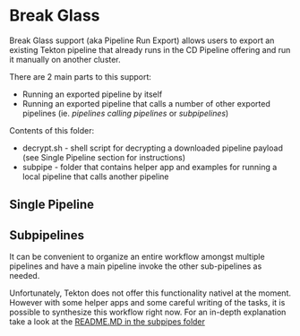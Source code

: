 # Break Glass 

Break Glass support (aka Pipeline Run Export) allows users to export an existing Tekton pipeline that already runs in the CD Pipeline offering and run it manually on another cluster. 

There are 2 main parts to this support:
* Running an exported pipeline by itself
* Running an exported pipeline that calls a number of other exported pipelines (ie. *pipelines calling pipelines* or *subpipelines*)

Contents of this folder:
* decrypt.sh -  shell script for decrypting a downloaded pipeline payload (see Single Pipeline section for instructions)
* subpipe - folder that contains helper app and examples for running a local pipeline that calls another pipeline

## Single Pipeline

## Subpipelines

It can be convenient to organize an entire workflow amongst multiple pipelines and have a main pipeline invoke the other sub-pipelines as needed.

Unfortunately, Tekton does not offer this functionality nativel at the moment. However with some helper apps and some careful writing of the tasks, it is possible to synthesize this workflow right now. For an in-depth explanation take a look at the [README.MD in the subpipes folder](https://github.ibm.com/org-ids/cd-pipeline-kubernetes/blob/master/breakglass/subpipe/README.md)
